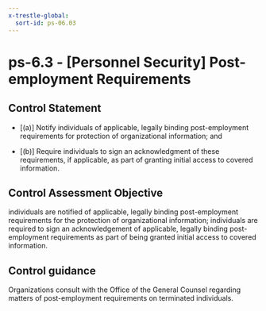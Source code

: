 ```yaml
---
x-trestle-global:
  sort-id: ps-06.03
---
```


# ps-6.3 - \[Personnel Security\] Post-employment Requirements

## Control Statement

- \[(a)\] Notify individuals of applicable, legally binding post-employment requirements for protection of organizational information; and

- \[(b)\] Require individuals to sign an acknowledgment of these requirements, if applicable, as part of granting initial access to covered information.

## Control Assessment Objective

individuals are notified of applicable, legally binding post-employment requirements for the protection of organizational information;
individuals are required to sign an acknowledgement of applicable, legally binding post-employment requirements as part of being granted initial access to covered information.

## Control guidance

Organizations consult with the Office of the General Counsel regarding matters of post-employment requirements on terminated individuals.
